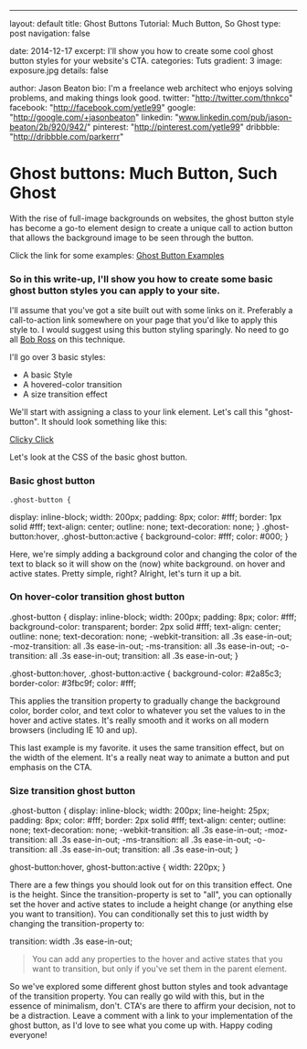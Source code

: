 ---

layout:     default
title:      Ghost Buttons Tutorial: Much Button, So Ghost
type:     post
navigation:   false

date:       2014-12-17
excerpt:   I'll show you how to create some cool ghost button styles for your website's CTA.
categories:   Tuts
gradient:     3
image:      exposure.jpg
details:    false

author:     Jason Beaton
bio:      I'm a freelance web architect who enjoys solving problems, and making things look good.
twitter:    "http://twitter.com/thnkco"
facebook:     "http://facebook.com/yetle99"
google:     "http://google.com/+jasonbeaton"
linkedin:     "www.linkedin.com/pub/jason-beaton/2b/920/942/"
pinterest:    "http://pinterest.com/yetle99"
dribbble:     "http://dribbble.com/parkerrr"

# Ghost buttons: Much Button, Such Ghost
With the rise of full-image backgrounds on websites, the ghost button style has become a go-to element design to create a unique call to action button that allows the background image to be seen through the button. 

Click the link for some examples: [Ghost Button Examples]

### So in this write-up, I'll show you how to create some basic ghost button styles you can apply to your site.

I'll assume that you've got a site built out with some links on it. Preferably a call-to-action link somewhere on your page that you'd like to apply this style to. I would suggest using this button styling sparingly. No need to go all [Bob Ross] on this technique. 

I'll go over 3 basic styles:

* A basic Style
* A hovered-color transition
* A size transition effect

We'll start with assigning a class to your link element. Let's call this "ghost-button". It should look something like this:
  
  <a class="ghost-button" href="#">Clicky Click</a>

Let's look at the CSS of the basic ghost button. 
### Basic ghost button

    .ghost-button { 
  display: inline-block; 
  width: 200px; 
  padding: 8px;
  color: #fff;
  border: 1px solid #fff;
  text-align: center;
  outline: none;
  text-decoration: none;
  }
  .ghost-button:hover,
  .ghost-button:active {
  background-color: #fff;
  color: #000;
  }

Here, we're simply adding a background color and changing the color of the text to black so it will show on the (now) white background. on hover and active states. Pretty simple, right? Alright, let's turn it up a bit.

### On hover-color transition ghost button

  .ghost-button {
  display: inline-block;
  width: 200px;
  padding: 8px;
  color: #fff;
  background-color: transparent;
  border: 2px solid #fff;
  text-align: center;
  outline: none;
  text-decoration: none;
  -webkit-transition: all .3s ease-in-out;
  -moz-transition: all .3s ease-in-out;
  -ms-transition: all .3s ease-in-out;
  -o-transition: all .3s ease-in-out;
  transition: all .3s ease-in-out;
  }

  .ghost-button:hover,
  .ghost-button:active {
  background-color: #2a85c3;
  border-color: #3fbc9f;
  color: #fff;

This applies the transition property to gradually change the background color, border color, and text color to whatever you set the values to in the hover and active states. It's really smooth and it works on all modern browsers (including IE 10 and up).

This last example is my favorite. it uses the same transition effect, but on the width of the element. It's a really neat way to animate a button and put emphasis on the CTA. 

### Size transition ghost button

  .ghost-button {
  display: inline-block;
  width: 200px;
  line-height: 25px;
  padding: 8px;
  color: #fff;
  border: 2px solid #fff;
  text-align: center;
  outline: none;
  text-decoration: none;
  -webkit-transition: all .3s ease-in-out;
  -moz-transition: all .3s ease-in-out;
  -ms-transition: all .3s ease-in-out;
  -o-transition: all .3s ease-in-out;
  transition: all .3s ease-in-out;
  }

  ghost-button:hover,
  ghost-button:active {
  width: 220px;
  }

There are a few things you should look out for on this transition effect. One is the height. Since the transition-property is set to "all", you can optionally set the hover and active states to include a height change (or anything else you want to transition). You can conditionally set this to just width by changing the transition-property to: 
  
  transition: width .3s ease-in-out;

> You can add any properties to the hover and active states that you want to transition, but only if you've set them in the parent element.  

So we've explored some different ghost button styles and took advantage of the transition property. You can really go wild with this, but in the essence of minimalism, don't. CTA's are there to affirm your decision, not to be a distraction. Leave a comment with a link to your implementation of the ghost button, as I'd love to see what you come up with. Happy coding everyone! 





[Bob Ross]: https://www.youtube.com/watch?v=MghiBW3r65M
[Ghost Button Examples]: http://websiteswithghostbuttons.tumblr.com/